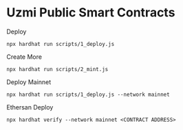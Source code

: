 # Uzmi Public Smart Contracts

Deploy
```
npx hardhat run scripts/1_deploy.js
```

Create More
```
npx hardhat run scripts/2_mint.js
```

Deploy Mainnet
```
npx hardhat run scripts/1_deploy.js --network mainnet
```

Ethersan Deploy
```
npx hardhat verify --network mainnet <CONTRACT ADDRESS>
```